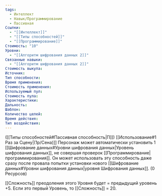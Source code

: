 ```yaml
---
tags:
  - Интеллект
  - Навык/Программирование
  - Пассивная
Ссылки:
  - "[[Интеллект]]"
  - "[[Типы способностей]]"
  - "[[Программирование]]"
Стоимость: "10"
Уровни:
  - "[[Алгоритм шифрования данных 2]]"
Связанные навыки:
  - "[[Алгоритм шифрования данных 2]]"
Стоимость выкупа:
Источник:
Тип способности:
Время применения:
Стоимость применения:
Используемый пул:
Стоимость пула:
Характеристики:
Дальность:
Шаблон:
Количество целей:
Время действия:
Тип воздействия:
---
```

([[Типы способностей#Пассивная способность|П]]) [[Использование#1 Раз за Сцену|(1р/Сена)]] Персонаж может автоматически установить 1 [[Шифрование данных#Уровни шифрования данных|Уровень шифрования данных]], не совершая проверок [[Программирование|программирования]]. Он может использовать эту способность даже сразу после провала попытки установки нового [[Шифрование данных#Уровни шифрования данных|уровня Шифрования данных]]. (0 Ресурсов)

[[Сложность]] преодоления этого Уровня будет = предыдущий уровень +5.  Если это первый Уровень, то [[Сложность]] = 20. 